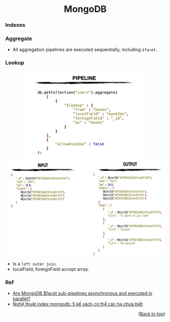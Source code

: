 <div id="top"></div>

<br />
<div align="center">
  <h1 align="center">MongoDB</h1>
</div>

### Indexes

### Aggregate

- All aggregation pipelines are executed sequentially, including `$facet`.

### Lookup

<div align="center">
  <img src="images/mongo/lookup-pipeline.png" alt="Logo" width="375" height="280">

  <img src="images/mongo/lookup-input-output.png" alt="Logo" width="750" height="299">
</div>

- Is a `left outer join`.
- localField, foreignField accept array.

### Ref

- [Are MongoDB $facet sub-pipelines asynchronous and executed in parallel?](https://www.mongodb.com/community/forums/t/are-mongodb-facet-sub-pipelines-asynchronous-and-executed-in-parallel/9005)
- [Nghệ thuật index mongodb: 5 kế sách có thể các hạ chưa biết](https://viblo.asia/p/nghe-thuat-index-mongodb-5-ke-sach-co-the-cac-ha-chua-biet-Do754bnXZM6)

<p align="right">(<a href="#top">Back to top</a>)</p>
